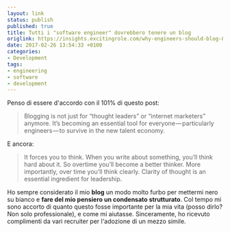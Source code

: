 ```yaml
---
layout: link
status: publish
published: true
title: Tutti i "software engineer" dovrebbero tenere un blog
origlink: https://insights.excitingrole.com/why-engineers-should-blog-88ecf97d2628#.uf86x24hf
date: 2017-02-26 13:54:33 +0100
categories: 
- Development
tags: 
- engineering
- software
- development
---
```


Penso di essere d'accordo con il 101% di questo post:

> Blogging is not just for “thought leaders” or “internet marketers” anymore. It’s becoming an essential tool for everyone — particularly engineers — to survive in the new talent economy.

E ancora:

> It forces you to think. When you write about something, you’ll think hard about it. So overtime you’ll become a better thinker. More importantly, over time you’ll think clearly. Clarity of thought is an essential ingredient for leadership.

Ho sempre considerato il mio **blog** un modo molto furbo per mettermi nero su bianco e **fare del mio pensiero un condensato strutturato**. Col tempo mi sono accorto di quanto questo fosse importante per la mia vita (posso dirlo? Non solo professionale), e come mi aiutasse. Sinceramente, ho ricevuto complimenti da vari recruiter per l'adozione di un mezzo simile.


